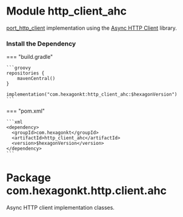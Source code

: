 
# Module http_client_ahc

[port_http_client] implementation using the [Async HTTP Client] library.

[port_http_client]: /port_http_client
[Async HTTP Client]: https://github.com/AsyncHttpClient/async-http-client

### Install the Dependency

=== "build.gradle"

    ```groovy
    repositories {
        mavenCentral()
    }

    implementation("com.hexagonkt:http_client_ahc:$hexagonVersion")
    ```

=== "pom.xml"

    ```xml
    <dependency>
      <groupId>com.hexagonkt</groupId>
      <artifactId>http_client_ahc</artifactId>
      <version>$hexagonVersion</version>
    </dependency>
    ```

# Package com.hexagonkt.http.client.ahc

Async HTTP client implementation classes.
